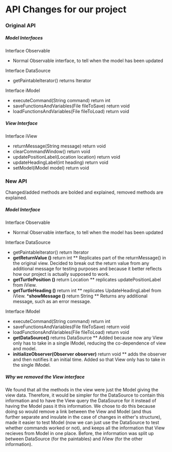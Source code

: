 # API Changes for our project


### Original API

##### Model Interfaces

Interface Observable
* Normal Observable interface, to tell when the model has been updated

Interface DataSource
* getPaintableIterator() returns Iterator<Paintable>

Interface iModel
* executeCommand(String command) return int
* saveFunctionsAndVariables(File fileToSave) return void
* loadFunctionsAndVariables(File fileToLoad) return void

##### View Interface

Interface iView
* returnMessage(String message) return void
* clearCommandWindow() return void
* updatePositionLabel(Location location) return void
* updateHeadingLabel(int heading) return void
* setModel(iModel model) return void

### New API

Changed/added methods are bolded and explained, removed methods are explained.

##### Model Interface

Interface Observable
* Normal Observable interface, to tell when the model has been updated

Interface DataSource
* getPaintableIterator() return Iterator<Paintable>
* __getReturnValue ()__ return int
** Replicates part of the returnMessage() in the original view. Decided to break out the 
return value from any additional message for testing purposes and because it better reflects
how our project is actually supposed to work.
* __getTurtlePosition ()__ return Location
** replicates updatePositionLabel from iView.
* __getTurtleHeading ()__ return int
** replicates UpdateHeadingLabel from iView.
*__showMessage ()__ return String
** Returns any additional message, such as an error message. 

Interface IModel
* executeCommand(String command) return int
* saveFunctionsAndVariables(File fileToSave) return void
* loadFunctionsAndVariables(File fileToLoad) return void
* __getDataSource()__ returns DataSource
** Added because now any View only has to take in a single IModel, reducing the co-dependence of
view and model.
* __initializeObserver(Observer observer)__ return void 
** adds the observer and then notifies it an initial time. Added so that View only has to take in 
the single IModel.

##### Why we removed the View interface
We found that all the methods in the view were just the Model giving the view data. 
Therefore, it would be simpler for the DataSource to contain this information and to
have the View query the DataSource for it instead of having the Model pass it this information.
We chose to do this because doing so would remove a link between the View and Model
(and thus further separate and insulate in the case of changes in either's structure),
made it easier to test Model (now we can just use the DataSource to test whether commands
worked or not), and keeps all the information that View recieves from Model in one place.
Before, the information was split up between DataSource (for the paintables) and iView 
(for the other information). 
